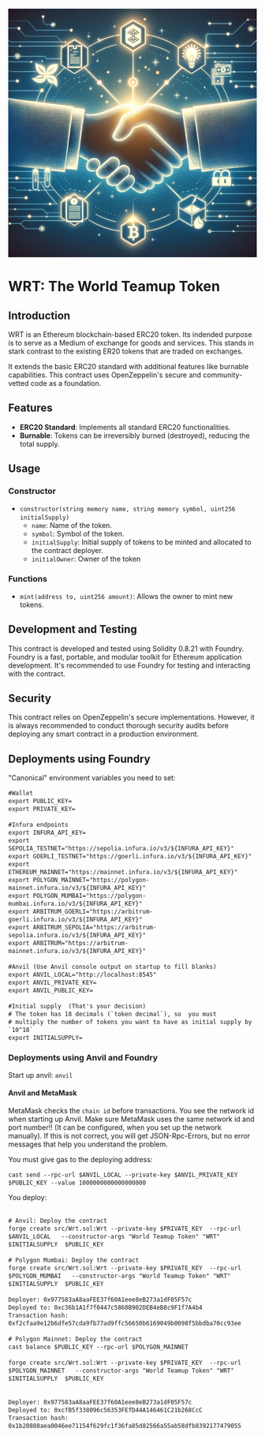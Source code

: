![](wrt.png)
# WRT: The World Teamup Token

## Introduction
WRT  is an Ethereum blockchain-based ERC20 token. Its indended purpose is
to serve as a Medium of exchange for goods and services. This stands in stark
contrast to the existing ER20 tokens that are traded on exchanges.

It extends the basic ERC20 standard with additional features like burnable  capabilities.
This contract uses OpenZeppelin's secure and community-vetted code as a foundation.

## Features
- **ERC20 Standard**: Implements all standard ERC20 functionalities.
- **Burnable**: Tokens can be irreversibly burned (destroyed), reducing the total supply.


## Usage
### Constructor
- `constructor(string memory name, string memory symbol, uint256 initialSupply)`
    - `name`: Name of the token.
    - `symbol`: Symbol of the token.
    - `initialSupply`: Initial supply of tokens to be minted and allocated to the contract deployer.
    - `initialOwner`: Owner of the token


### Functions
- `mint(address to, uint256 amount)`: Allows the owner to mint new tokens.


## Development and Testing
This contract is developed and tested using Solidity 0.8.21 with Foundry. Foundry is a fast, portable, and modular
toolkit for Ethereum application development. It's recommended to use Foundry for testing and interacting with the contract.

## Security
This contract relies on OpenZeppelin's secure implementations. However, it is always recommended to conduct thorough security 
audits before deploying any smart contract in a production environment.


## Deployments using Foundry

"Canonical" environment variables you need to set:

```
#Wallet
export PUBLIC_KEY=
export PRIVATE_KEY=

#Infura endpoints
export INFURA_API_KEY=
export SEPOLIA_TESTNET="https://sepolia.infura.io/v3/${INFURA_API_KEY}"
export GOERLI_TESTNET="https://goerli.infura.io/v3/${INFURA_API_KEY}"
export ETHEREUM_MAINNET="https://mainnet.infura.io/v3/${INFURA_API_KEY}"
export POLYGON_MAINNET="https://polygon-mainnet.infura.io/v3/${INFURA_API_KEY}"
export POLYGON_MUMBAI="https://polygon-mumbai.infura.io/v3/${INFURA_API_KEY}"
export ARBITRUM_GOERLI="https://arbitrum-goerli.infura.io/v3/${INFURA_API_KEY}"
export ARBITRUM_SEPOLIA="https://arbitrum-sepolia.infura.io/v3/${INFURA_API_KEY}"
export ARBITRUM="https://arbitrum-mainnet.infura.io/v3/${INFURA_API_KEY}"

#Anvil (Use Anvil console output on startup to fill blanks)
export ANVIL_LOCAL="http://localhost:8545"
export ANVIL_PRIVATE_KEY=
export ANVIL_PUBLIC_KEY=

#Initial supply  (That's your decision)
# The token has 18 decimals (`token decimal`), so  you must
# multiply the number of tokens you want to have as initial supply by `10^18`
export INITIALSUPPLY=  
```


### Deployments using Anvil and Foundry

Start up anvil: `anvil`

#### Anvil and MetaMask

MetaMask checks the `chain id` before transactions. You see the network id when starting
up Anvil. Make sure MetaMask uses the same network id and port number!! (It can be configured,
when you set up the network
manually). If this is not correct, you will get JSON-Rpc-Errors, but no error messages that help
you understand the problem.

You must give gas to the deploying address:

```shell
cast send --rpc-url $ANVIL_LOCAL --private-key $ANVIL_PRIVATE_KEY  $PUBLIC_KEY --value 1000000000000000000
```
You deploy:

```shell

# Anvil: Deploy the contract
forge create src/Wrt.sol:Wrt --private-key $PRIVATE_KEY  --rpc-url $ANVIL_LOCAL   --constructor-args "World Teamup Token" "WRT" $INITIALSUPPLY  $PUBLIC_KEY 

# Polygon Mumbai: Deploy the contract
forge create src/Wrt.sol:Wrt --private-key $PRIVATE_KEY  --rpc-url $POLYGON_MUMBAI   --constructor-args "World Teamup Token" "WRT" $INITIALSUPPLY  $PUBLIC_KEY 

Deployer: 0x977583aA8aaFEE37f60A1eee8eB273a1dF05F57c
Deployed to: 0xc36b1A1f7f0447c5860B902DEB4eB8c9F1f7A4b4
Transaction hash: 0xf2cfaa9e12b6dfe57cda9fb77ad9ffc56650b6169049b0098f5bbdba70cc93ee

# Polygon Mainnet: Deploy the contract
cast balance $PUBLIC_KEY --rpc-url $POLYGON_MAINNET

forge create src/Wrt.sol:Wrt --private-key $PRIVATE_KEY  --rpc-url $POLYGON_MAINNET   --constructor-args "World Teamup Token" "WRT" $INITIALSUPPLY  $PUBLIC_KEY 


Deployer: 0x977583aA8aaFEE37f60A1eee8eB273a1dF05F57c
Deployed to: 0xcfB5f338096c56353FEfD44A146461C21b268CcC
Transaction hash: 0x1b20888aea0046ee71154f629fc1f36fa85d82566a55ab58dfb8392177479055




```


